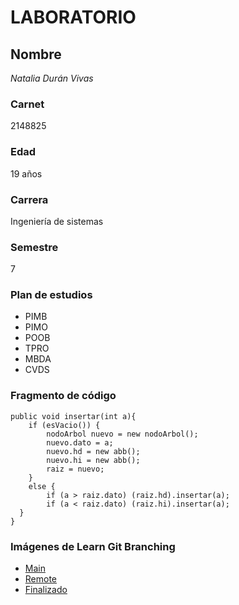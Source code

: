 # LABORATORIO

## Nombre

_Natalia Durán Vivas_

### Carnet 

2148825


### Edad

19 años


### Carrera

Ingeniería de sistemas


### Semestre

7

### Plan de estudios

* PIMB
* PIMO
* POOB 
* TPRO 
* MBDA 
* CVDS

### Fragmento de código

```
public void insertar(int a){
	if (esVacio()) {
		nodoArbol nuevo = new nodoArbol();
		nuevo.dato = a;
		nuevo.hd = new abb();
		nuevo.hi = new abb();
		raiz = nuevo;
	}
	else {
		if (a > raiz.dato) (raiz.hd).insertar(a);
		if (a < raiz.dato) (raiz.hi).insertar(a);       
  }
}
```
### Imágenes de Learn Git Branching

* [Main](https://github.com/nduran06/Laboratorio/blob/master/2.png) 
* [Remote](https://github.com/nduran06/Laboratorio/blob/master/3.png) 
* [Finalizado](https://github.com/nduran06/Laboratorio/blob/master/1.png) 
